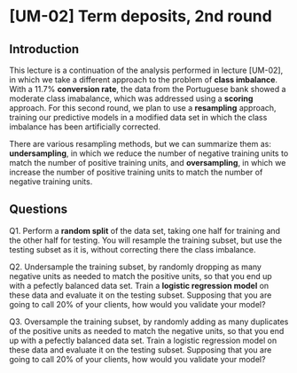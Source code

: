 # [UM-02] Term deposits, 2nd round

## Introduction

This lecture is a continuation of the analysis performed in lecture [UM-02], in which we take a different approach to the problem of **class imbalance**. With a 11.7% **conversion rate**, the data from the Portuguese bank showed a moderate class imabalance, which was addressed using a **scoring** approach. For this second round, we plan to use a **resampling** approach, training our predictive models in a modified data set in which the class imbalance has been artificially corrected.

There are various resampling methods, but we can summarize them as: **undersampling**, in which we reduce the number of negative training units to match the number of positive training units, and **oversampling**, in which we increase the number of positive training units to match the number of negative training units. 

## Questions

Q1. Perform a **random split** of the data set, taking one half for training and the other half for testing. You will resample the training subset, but use the testing subset as it is, without correcting there the class imbalance. 

Q2. Undersample the training subset, by randomly dropping as many negative units as needed to match the positive units, so that you end up with a pefectly balanced data set. Train a **logistic regression model** on these data and evaluate it on the testing subset. Supposing that you are going to call 20% of your clients, how would you validate your model?

Q3. Oversample the training subset, by randomly adding as many duplicates of the positive units as needed to match the negative units, so that you end up with a pefectly balanced data set. Train a logistic regression model on these data and evaluate it on the testing subset. Supposing that you are going to call 20% of your clients, how would you validate your model?
